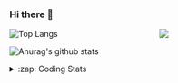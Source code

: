 ### Hi there 👋

<!--
**tao8687/tao8687** is a ✨ _special_ ✨ repository because its `README.md` (this file) appears on your GitHub profile.

Here are some ideas to get you started:

- 🔭 I’m currently working on ...
- 🌱 I’m currently learning ...
- 👯 I’m looking to collaborate on ...
- 🤔 I’m looking for help with ...
- 💬 Ask me about ...
- 📫 How to reach me: ...
- 😄 Pronouns: ...
- ⚡ Fun fact: ...
-->

<img align='right' src="https://media.giphy.com/media/M9gbBd9nbDrOTu1Mqx/giphy.gif" width="240">

  
![Top Langs](https://github-readme-stats.vercel.app/api/top-langs/?username=tao8687&layout=compact&title_color=23238E&text_color=A67D3D)

![Anurag's github stats](https://github-readme-stats.vercel.app/api?username=tao8687&show_icons=true&&text_color=A67D3D&title_color=23238E&show_icons=false&count_private=true&hide=stars)

<details>
  <summary>:zap: Coding Stats</summary>
  <br>
    
<!--START_SECTION:waka-->
![Code Time](http://img.shields.io/badge/Code%20Time-1%2C366%20hrs%207%20mins-blue)

![Profile Views](http://img.shields.io/badge/Profile%20Views-0-blue)

**🐱 My GitHub Data** 

> 📦 1.5 MB Used in GitHub's Storage 
 > 
> 🏆 250 Contributions in the Year 2023
 > 
> 🚫 Not Opted to Hire
 > 
> 📜 50 Public Repositories 
 > 
> 🔑 22 Private Repositories 
 > 
**I'm an Early 🐤** 

```text
🌞 Morning                1120 commits        █████████████████████░░░░   84.59 % 
🌆 Daytime                84 commits          ██░░░░░░░░░░░░░░░░░░░░░░░   06.34 % 
🌃 Evening                116 commits         ██░░░░░░░░░░░░░░░░░░░░░░░   08.76 % 
🌙 Night                  4 commits           ░░░░░░░░░░░░░░░░░░░░░░░░░   00.30 % 
```
📅 **I'm Most Productive on Wednesday** 

```text
Monday                   191 commits         ████░░░░░░░░░░░░░░░░░░░░░   14.43 % 
Tuesday                  178 commits         ███░░░░░░░░░░░░░░░░░░░░░░   13.44 % 
Wednesday                243 commits         █████░░░░░░░░░░░░░░░░░░░░   18.35 % 
Thursday                 168 commits         ███░░░░░░░░░░░░░░░░░░░░░░   12.69 % 
Friday                   186 commits         ████░░░░░░░░░░░░░░░░░░░░░   14.05 % 
Saturday                 182 commits         ███░░░░░░░░░░░░░░░░░░░░░░   13.75 % 
Sunday                   176 commits         ███░░░░░░░░░░░░░░░░░░░░░░   13.29 % 
```


📊 **This Week I Spent My Time On** 

```text
🕑︎ Time Zone: Asia/Shanghai

💬 Programming Languages: 
Python                   18 mins             ██████████░░░░░░░░░░░░░░░   40.49 % 
C++                      15 mins             ████████░░░░░░░░░░░░░░░░░   33.65 % 
C                        9 mins              █████░░░░░░░░░░░░░░░░░░░░   20.78 % 
Markdown                 1 min               █░░░░░░░░░░░░░░░░░░░░░░░░   03.68 % 
Text                     0 secs              ░░░░░░░░░░░░░░░░░░░░░░░░░   01.32 % 

🔥 Editors: 
VS Code                  44 mins             █████████████████████████   100.00 % 

🐱‍💻 Projects: 
vc0768                   16 mins             █████████░░░░░░░░░░░░░░░░   35.93 % 
caffe                    14 mins             ████████░░░░░░░░░░░░░░░░░   31.29 % 
VisualGLM-6B             11 mins             ██████░░░░░░░░░░░░░░░░░░░   25.39 % 
pto2caffe                2 mins              █░░░░░░░░░░░░░░░░░░░░░░░░   05.54 % 
RoadMarkingExtraction    0 secs              ░░░░░░░░░░░░░░░░░░░░░░░░░   01.23 % 

💻 Operating System: 
Linux                    44 mins             █████████████████████████   100.00 % 
```

**I Mostly Code in Python** 

```text
Python                   9 repos             ████████░░░░░░░░░░░░░░░░░   31.03 % 
C++                      7 repos             ██████░░░░░░░░░░░░░░░░░░░   24.14 % 
JavaScript               2 repos             ██░░░░░░░░░░░░░░░░░░░░░░░   06.90 % 
Batchfile                1 repo              █░░░░░░░░░░░░░░░░░░░░░░░░   03.45 % 
HTML                     1 repo              █░░░░░░░░░░░░░░░░░░░░░░░░   03.45 % 
```



**Timeline**

![Lines of Code chart](https://raw.githubusercontent.com/tao8687/tao8687/master/assets/bar_graph.png)


 Last Updated on 06/09/2023 01:09:15 UTC
<!--END_SECTION:waka-->
</details>
